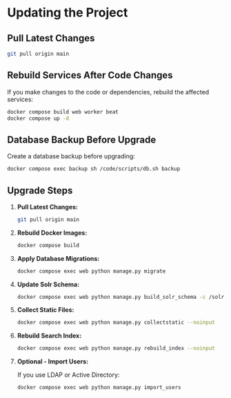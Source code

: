 # Updating the Project

## Pull Latest Changes

```bash
git pull origin main
```

## Rebuild Services After Code Changes

If you make changes to the code or dependencies, rebuild the affected services:

```bash
docker compose build web worker beat
docker compose up -d
```

## Database Backup Before Upgrade

Create a database backup before upgrading:

```bash
docker compose exec backup sh /code/scripts/db.sh backup
```

## Upgrade Steps

1. **Pull Latest Changes:**

    ```bash
    git pull origin main
    ```

2. **Rebuild Docker Images:**

    ```bash
    docker compose build
    ```

3. **Apply Database Migrations:**

    ```bash
    docker compose exec web python manage.py migrate
    ```

4. **Update Solr Schema:**

    ```bash
    docker compose exec web python manage.py build_solr_schema -c /solr/daisy/conf -r daisy -u default
    ```

5. **Collect Static Files:**

    ```bash
    docker compose exec web python manage.py collectstatic --noinput
    ```

6. **Rebuild Search Index:**

    ```bash
    docker compose exec web python manage.py rebuild_index --noinput
    ```

7. **Optional - Import Users:**

    If you use LDAP or Active Directory:

    ```bash
    docker compose exec web python manage.py import_users
    ```
